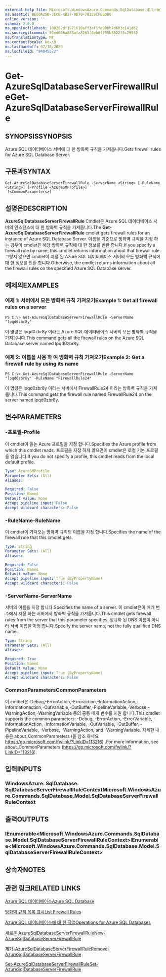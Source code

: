 ```yaml
---
external help file: Microsoft.WindowsAzure.Commands.SqlDatabase.dll-Help.xml
ms.assetid: BE00A25D-3ECE-4B27-9D79-78128CFEBDB0
online version: ''
schema: 2.0.0
ms.openlocfilehash: 100202df1871610aff3af1fe90bb7d603c141d62
ms.sourcegitcommit: 56ed085a868afa8263f8eb0f755b5822f5c29532
ms.translationtype: MT
ms.contentlocale: ko-KR
ms.lasthandoff: 07/18/2020
ms.locfileid: "94045572"
---
```

# <span data-ttu-id="d50a2-101">Get-AzureSqlDatabaseServerFirewallRule</span><span class="sxs-lookup"><span data-stu-id="d50a2-101">Get-AzureSqlDatabaseServerFirewallRule</span></span>

## <span data-ttu-id="d50a2-102">SYNOPSIS</span><span class="sxs-lookup"><span data-stu-id="d50a2-102">SYNOPSIS</span></span>
<span data-ttu-id="d50a2-103">Azure SQL 데이터베이스 서버에 대 한 방화벽 규칙을 가져옵니다.</span><span class="sxs-lookup"><span data-stu-id="d50a2-103">Gets firewall rules for Azure SQL Database Server.</span></span>

## <span data-ttu-id="d50a2-104">구문과</span><span class="sxs-lookup"><span data-stu-id="d50a2-104">SYNTAX</span></span>

```
Get-AzureSqlDatabaseServerFirewallRule -ServerName <String> [-RuleName <String>] [-Profile <AzureSMProfile>]
 [<CommonParameters>]
```

## <span data-ttu-id="d50a2-105">설명은</span><span class="sxs-lookup"><span data-stu-id="d50a2-105">DESCRIPTION</span></span>
<span data-ttu-id="d50a2-106">**AzureSqlDatabaseServerFirewallRule** Cmdlet은 Azure SQL 데이터베이스 서버의 인스턴스에 대 한 방화벽 규칙을 가져옵니다.</span><span class="sxs-lookup"><span data-stu-id="d50a2-106">The **Get-AzureSqlDatabaseServerFirewallRule** cmdlet gets firewall rules for an instance of Azure SQL Database Server.</span></span>
<span data-ttu-id="d50a2-107">이름을 기준으로 방화벽 규칙을 지정 하는 경우이 cmdlet은 해당 방화벽 규칙에 대 한 정보를 반환 합니다.</span><span class="sxs-lookup"><span data-stu-id="d50a2-107">If you specify a firewall rule by name, this cmdlet returns information about that firewall rule.</span></span>
<span data-ttu-id="d50a2-108">그렇지 않으면 cmdlet이 지정 된 Azure SQL 데이터베이스 서버의 모든 방화벽 규칙에 대 한 정보를 반환 합니다.</span><span class="sxs-lookup"><span data-stu-id="d50a2-108">Otherwise, the cmdlet returns information about all the firewall rules on the specified Azure SQL Database server.</span></span>

## <span data-ttu-id="d50a2-109">예제의</span><span class="sxs-lookup"><span data-stu-id="d50a2-109">EXAMPLES</span></span>

### <span data-ttu-id="d50a2-110">예제 1: 서버에서 모든 방화벽 규칙 가져오기</span><span class="sxs-lookup"><span data-stu-id="d50a2-110">Example 1: Get all firewall rules on a server</span></span>
```
PS C:\> Get-AzureSqlDatabaseServerFirewallRule -ServerName "lpqd0zbr8y"
```

<span data-ttu-id="d50a2-111">이 명령은 lpqd0zbr8y 이라는 Azure SQL 데이터베이스 서버의 모든 방화벽 규칙을 가져옵니다.</span><span class="sxs-lookup"><span data-stu-id="d50a2-111">This command gets all the firewall rules on the Azure SQL Database server named lpqd0zbr8y.</span></span>

### <span data-ttu-id="d50a2-112">예제 2: 이름을 사용 하 여 방화벽 규칙 가져오기</span><span class="sxs-lookup"><span data-stu-id="d50a2-112">Example 2: Get a firewall rule by using its name</span></span>
```
PS C:\> Get-AzureSqlDatabaseServerFirewallRule -ServerName "lpqd0zbr8y" -RuleName "FirewallRule24"
```

<span data-ttu-id="d50a2-113">이 명령은 lpqd0zbr8y 이라는 서버에서 FirewallRule24 이라는 방화벽 규칙을 가져옵니다.</span><span class="sxs-lookup"><span data-stu-id="d50a2-113">This command gets the firewall rule named FirewallRule24 on the server named lpqd0zbr8y.</span></span>

## <span data-ttu-id="d50a2-114">변수</span><span class="sxs-lookup"><span data-stu-id="d50a2-114">PARAMETERS</span></span>

### <span data-ttu-id="d50a2-115">-프로필</span><span class="sxs-lookup"><span data-stu-id="d50a2-115">-Profile</span></span>
<span data-ttu-id="d50a2-116">이 cmdlet이 읽는 Azure 프로필을 지정 합니다.</span><span class="sxs-lookup"><span data-stu-id="d50a2-116">Specifies the Azure profile from which this cmdlet reads.</span></span>
<span data-ttu-id="d50a2-117">프로필을 지정 하지 않으면이 cmdlet은 로컬 기본 프로필을 읽습니다.</span><span class="sxs-lookup"><span data-stu-id="d50a2-117">If you do not specify a profile, this cmdlet reads from the local default profile.</span></span>

```yaml
Type: AzureSMProfile
Parameter Sets: (All)
Aliases: 

Required: False
Position: Named
Default value: None
Accept pipeline input: False
Accept wildcard characters: False
```

### <span data-ttu-id="d50a2-118">-RuleName</span><span class="sxs-lookup"><span data-stu-id="d50a2-118">-RuleName</span></span>
<span data-ttu-id="d50a2-119">이 cmdlet이 가져오는 방화벽 규칙의 이름을 지정 합니다.</span><span class="sxs-lookup"><span data-stu-id="d50a2-119">Specifies the name of the firewall rule that this cmdlet gets.</span></span>

```yaml
Type: String
Parameter Sets: (All)
Aliases: 

Required: False
Position: Named
Default value: None
Accept pipeline input: True (ByPropertyName)
Accept wildcard characters: False
```

### <span data-ttu-id="d50a2-120">-ServerName</span><span class="sxs-lookup"><span data-stu-id="d50a2-120">-ServerName</span></span>
<span data-ttu-id="d50a2-121">서버의 이름을 지정 합니다.</span><span class="sxs-lookup"><span data-stu-id="d50a2-121">Specifies the name of a server.</span></span>
<span data-ttu-id="d50a2-122">이 cmdlet은이 매개 변수에서 지정 하는 서버에서 방화벽 규칙을 가져옵니다.</span><span class="sxs-lookup"><span data-stu-id="d50a2-122">This cmdlet gets firewall rules from the server that this parameter specifies.</span></span>
<span data-ttu-id="d50a2-123">정규화 된 DNS 이름이 아니라 서버 이름을 지정 합니다.</span><span class="sxs-lookup"><span data-stu-id="d50a2-123">Specify the server name, not the fully qualified DNS name.</span></span>

```yaml
Type: String
Parameter Sets: (All)
Aliases: 

Required: True
Position: Named
Default value: None
Accept pipeline input: True (ByPropertyName)
Accept wildcard characters: False
```

### <span data-ttu-id="d50a2-124">CommonParameters</span><span class="sxs-lookup"><span data-stu-id="d50a2-124">CommonParameters</span></span>
<span data-ttu-id="d50a2-125">이 cmdlet은-Debug,-ErrorAction,-Erroraction,-InformationAction,-Informationaction,-OutVariable,-OutBuffer,-PipelineVariable,-Verbose,-WarningAction,-WarningVariable 등의 공통 매개 변수를 지원 합니다.</span><span class="sxs-lookup"><span data-stu-id="d50a2-125">This cmdlet supports the common parameters: -Debug, -ErrorAction, -ErrorVariable, -InformationAction, -InformationVariable, -OutVariable, -OutBuffer, -PipelineVariable, -Verbose, -WarningAction, and -WarningVariable.</span></span> <span data-ttu-id="d50a2-126">자세한 내용은 about_CommonParameters (을 참조 하세요 https://go.microsoft.com/fwlink/?LinkID=113216) .</span><span class="sxs-lookup"><span data-stu-id="d50a2-126">For more information, see about_CommonParameters (https://go.microsoft.com/fwlink/?LinkID=113216).</span></span>

## <span data-ttu-id="d50a2-127">입력</span><span class="sxs-lookup"><span data-stu-id="d50a2-127">INPUTS</span></span>

### <span data-ttu-id="d50a2-128">WindowsAzure. SqlDatabase. SqlDatabaseServerFirewallRuleContext</span><span class="sxs-lookup"><span data-stu-id="d50a2-128">Microsoft.WindowsAzure.Commands.SqlDatabase.Model.SqlDatabaseServerFirewallRuleContext</span></span>

## <span data-ttu-id="d50a2-129">출력</span><span class="sxs-lookup"><span data-stu-id="d50a2-129">OUTPUTS</span></span>

### <span data-ttu-id="d50a2-130">IEnumerable\<Microsoft.WindowsAzure.Commands.SqlDatabase.Model.SqlDatabaseServerFirewallRuleContext\></span><span class="sxs-lookup"><span data-stu-id="d50a2-130">IEnumerable\<Microsoft.WindowsAzure.Commands.SqlDatabase.Model.SqlDatabaseServerFirewallRuleContext\></span></span>

## <span data-ttu-id="d50a2-131">상속자</span><span class="sxs-lookup"><span data-stu-id="d50a2-131">NOTES</span></span>

## <span data-ttu-id="d50a2-132">관련 링크</span><span class="sxs-lookup"><span data-stu-id="d50a2-132">RELATED LINKS</span></span>

[<span data-ttu-id="d50a2-133">Azure SQL 데이터베이스</span><span class="sxs-lookup"><span data-stu-id="d50a2-133">Azure SQL Database</span></span>](https://azure.microsoft.com/en-us/services/sql-database/)

[<span data-ttu-id="d50a2-134">방화벽 규칙 목록 표시</span><span class="sxs-lookup"><span data-stu-id="d50a2-134">List Firewall Rules</span></span>](https://msdn.microsoft.com/en-us/library/azure/dn505715.aspx)

[<span data-ttu-id="d50a2-135">Azure SQL 데이터베이스에 대 한 작업</span><span class="sxs-lookup"><span data-stu-id="d50a2-135">Operations for Azure SQL Databases</span></span>](https://msdn.microsoft.com/en-us/library/azure/dn505719.aspx)

[<span data-ttu-id="d50a2-136">새로운 AzureSqlDatabaseServerFirewallRule</span><span class="sxs-lookup"><span data-stu-id="d50a2-136">New-AzureSqlDatabaseServerFirewallRule</span></span>](./New-AzureSqlDatabaseServerFirewallRule.md)

[<span data-ttu-id="d50a2-137">제거-AzureSqlDatabaseServerFirewallRule</span><span class="sxs-lookup"><span data-stu-id="d50a2-137">Remove-AzureSqlDatabaseServerFirewallRule</span></span>](./Remove-AzureSqlDatabaseServerFirewallRule.md)

[<span data-ttu-id="d50a2-138">Set-AzureSqlDatabaseServerFirewallRule</span><span class="sxs-lookup"><span data-stu-id="d50a2-138">Set-AzureSqlDatabaseServerFirewallRule</span></span>](./Set-AzureSqlDatabaseServerFirewallRule.md)


